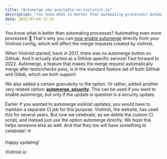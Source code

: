 ```yaml
---
title: "Automerge now available on violinist.io"
description: "You know what is better than automating processes? Automating even more processes! 💪 That's why you can now enable automerge directly from…"
date: 2022-07-04 12:31
---
```


<p name="9ad9" id="9ad9" class="graf graf--p graf-after--h3">You know what is better than automating processes? Automating even more processes! 💪 That's why you can <a href="https://docs.violinist.io/#automerge" data-href="https://docs.violinist.io/#automerge" class="markup--anchor markup--p-anchor" rel="noopener" target="_blank">now enable automerge</a> directly from your Violinist config, which will affect the merge requests created by violinist.</p><p name="d750" id="d750" class="graf graf--p graf-after--p">When Violinist started, back in 2017, there was no automerge button on GitHub. And it actually started as a GitHub specific service! Fast forward to 2022. Automerge, a feature that makes the merge request automatically merge after tests/checks pass, is in the standard feature set of both GitHub and Gitlab, which we both support.</p><p name="ceac" id="ceac" class="graf graf--p graf-after--p">We also added a certain granularity to the option. Or rather, added another very related option: <a href="https://docs.violinist.io/#automerge_security" data-href="https://docs.violinist.io/#automerge_security" class="markup--anchor markup--p-anchor" rel="noopener" target="_blank"><strong class="markup--strong markup--p-strong">automerge_security</strong></a>. This can be used if you want to enable automerge, but only if the update in question is a security update.</p><p name="b54b" id="b54b" class="graf graf--p graf-after--p">Earlier if you wanted to automerge violinist updates, you would have to maintain a separate CI job for this purpose. Violinist, the website, has used this for several years. But now we celebrate, as we delete the custom CI script, and instead just use the option automerge directly. We hope this helps someone else as well. And that they too will have something to celebrate! 🪅</p><p name="1328" id="1328" class="graf graf--p graf-after--p">Happy updating!</p><p name="26e8" id="26e8" class="graf graf--p graf-after--p graf--trailing">Violinist.io</p>